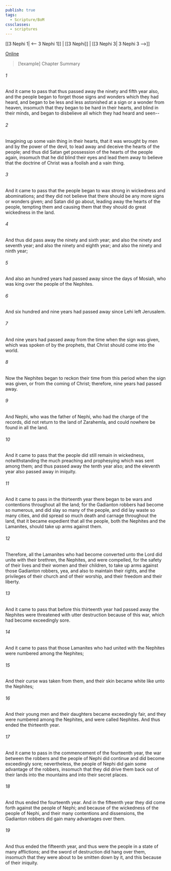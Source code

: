 ```yaml
---
publish: true
tags:
  - Scripture/BoM
cssclasses:
  - scriptures
---
```

[[3 Nephi 1| <-- 3 Nephi 1]] | [[3 Nephi]] | [[3 Nephi 3| 3 Nephi 3 -->]]

[Online](https://churchofjesuschrist.org/study/scriptures/bofm/3-ne/2?lang=eng)

>[!example] Chapter Summary
>
###### 1
And it came to pass that thus passed away the ninety and fifth year also, and the people began to forget those signs and wonders which they had heard, and began to be less and less astonished at a sign or a wonder from heaven, insomuch that they began to be hard in their hearts, and blind in their minds, and began to disbelieve all which they had heard and seen--
###### 2
Imagining up some vain thing in their hearts, that it was wrought by men and by the power of the devil, to lead away and deceive the hearts of the people; and thus did Satan get possession of the hearts of the people again, insomuch that he did blind their eyes and lead them away to believe that the doctrine of Christ was a foolish and a vain thing.
###### 3
And it came to pass that the people began to wax strong in wickedness and abominations; and they did not believe that there should be any more signs or wonders given; and Satan did go about, leading away the hearts of the people, tempting them and causing them that they should do great wickedness in the land.
###### 4
And thus did pass away the ninety and sixth year; and also the ninety and seventh year; and also the ninety and eighth year; and also the ninety and ninth year;
###### 5
And also an hundred years had passed away since the days of Mosiah, who was king over the people of the Nephites.
###### 6
And six hundred and nine years had passed away since Lehi left Jerusalem.
###### 7
And nine years had passed away from the time when the sign was given, which was spoken of by the prophets, that Christ should come into the world.
###### 8
Now the Nephites began to reckon their time from this period when the sign was given, or from the coming of Christ; therefore, nine years had passed away.
###### 9
And Nephi, who was the father of Nephi, who had the charge of the records, did not return to the land of Zarahemla, and could nowhere be found in all the land.
###### 10
And it came to pass that the people did still remain in wickedness, notwithstanding the much preaching and prophesying which was sent among them; and thus passed away the tenth year also; and the eleventh year also passed away in iniquity.
###### 11
And it came to pass in the thirteenth year there began to be wars and contentions throughout all the land; for the Gadianton robbers had become so numerous, and did slay so many of the people, and did lay waste so many cities, and did spread so much death and carnage throughout the land, that it became expedient that all the people, both the Nephites and the Lamanites, should take up arms against them.
###### 12
Therefore, all the Lamanites who had become converted unto the Lord did unite with their brethren, the Nephites, and were compelled, for the safety of their lives and their women and their children, to take up arms against those Gadianton robbers, yea, and also to maintain their rights, and the privileges of their church and of their worship, and their freedom and their liberty.
###### 13
And it came to pass that before this thirteenth year had passed away the Nephites were threatened with utter destruction because of this war, which had become exceedingly sore.
###### 14
And it came to pass that those Lamanites who had united with the Nephites were numbered among the Nephites;
###### 15
And their curse was taken from them, and their skin became white like unto the Nephites;
###### 16
And their young men and their daughters became exceedingly fair, and they were numbered among the Nephites, and were called Nephites. And thus ended the thirteenth year.
###### 17
And it came to pass in the commencement of the fourteenth year, the war between the robbers and the people of Nephi did continue and did become exceedingly sore; nevertheless, the people of Nephi did gain some advantage of the robbers, insomuch that they did drive them back out of their lands into the mountains and into their secret places.
###### 18
And thus ended the fourteenth year. And in the fifteenth year they did come forth against the people of Nephi; and because of the wickedness of the people of Nephi, and their many contentions and dissensions, the Gadianton robbers did gain many advantages over them.
###### 19
And thus ended the fifteenth year, and thus were the people in a state of many afflictions; and the sword of destruction did hang over them, insomuch that they were about to be smitten down by it, and this because of their iniquity.




